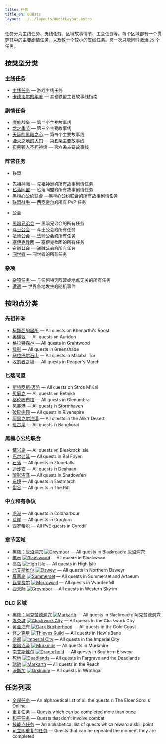```yaml
---
title: 任务
title_en: Quests
layout: ../../layouts/QuestLayout.astro
---
```


任务分为主线任务、支线任务、区域故事情节、工会任务等。每个区域都有一个贯穿其中的主要[剧情任务](/quest/story-quest)，以及数十个较小的[支线任务](/quest/side-quest)。您一次只能同时激活
<code>25</code> 个任务。

## 按类型分类

### 主线任务

- [主线任务](/quest/main-quest) — 游戏主线任务
- [卡德韦尔的年鉴](/quest/cadwell-s-almanac) — 其他联盟主要故事线指南

### 剧情任务

- [魔族战争](/quest/daedric-war) — 第二个主要故事线
- [龙之季节](/quest/season-of-the-dragon) — 第三个主要故事线
- [天际的黑暗之心](/quest/dark-heart-of-skyrim) — 第四个主要故事线
- [湮灭之地的大门](/quest/gates-of-oblivion) — 第五条主要故事线
- [布莱顿人不朽神话](/quest/legacy-of-the-bretons) — 第六条主要故事线

### 阵营任务

- 联盟

* [先祖神洲](/wiki/Online:Aldmeri_Dominion#Quest) — 先祖神洲的所有故事剧情任务
* [匕落同盟](/wiki/Online:Daggerfall_Covenant#Quest) — 匕落同盟的所有故事剧情任务
* [黑檀心公约联合](/wiki/Online:Ebonheart_Pact#Quest) —黑檀心公约联合的所有故事剧情任务
* [联盟战争](/wiki/Online:Alliance_War#Quest) — [西罗帝尔](/location/cyrodiil)的所有 PvP 任务

- 公会

* [黑暗兄弟会](/wiki/Online:Dark_Brotherhood#Quest) — 黑暗兄弟会的所有任务
* [斗士公会](/wiki/Online:Fighters_Guild#Quest) — 斗士公会的所有任务
* [法师公会](/wiki/Online:Mages_Guild#Quest) — 法师公会的所有任务
* [塞伊克教团](/wiki/Online:Psijic_Order#Quest) — 塞伊克教团的所有任务
* [盗贼公会](/wiki/Online:Thieves_Guild#Quest) — 盗贼公会的所有任务
* [闯世者](/wiki/Online:Undaunted#Quest) — 闯世者的所有任务

### 杂项

- [杂项任务](/quest/miscellaneous-quest) — 与任何特定阵营或地点无关的所有任务
- [遭遇](/quest/encounter) — 世界各地发生的随机事件

## 按地点分类

### 先祖神洲

- [柯娜西的居所](/wiki/Online:Khenarthi%27s_Roost#Quests "柯娜西的居所 (Khenarthi's Roost)") — All quests on Khenarthi's
  Roost
- [奥瑞敦](/wiki/Online:Auridon#Quests "奥瑞敦 (Auridon)") — All quests on Auridon
- [格拉特森林](/wiki/Online:Grahtwood#Quests "格拉特森林 (Grahtwood)") — All quests in Grahtwood
- [绿影](/wiki/Online:Greenshade#Quests "绿影 (Greenshade)") — All quests in Greenshade
- [马拉巴尔石山](/wiki/Online:Malabal_Tor#Quests "马拉巴尔石山 (Malabal Tor)") — All quests in Malabal Tor
- [收割者之境](/wiki/Online:Reaper%27s_March#Quests "收割者之境 (Reaper's March)") — All quests in Reaper's March

### 匕落同盟

- [斯特罗斯·迈凯](/wiki/Online:Stros_M%27Kai#Quests "斯特罗斯·迈凯 (Stros M'Kai)") — All quests on Stros M'Kai
- [贝庭克](/wiki/Online:Betnikh#Quests "贝庭克 (Betnikh)") — All quests on Betnikh
- [格伦姆布拉](/wiki/Online:Glenumbra#Quests "格伦姆布拉 (Glenumbra)") — All quests in Glenumbra
- [风暴港](/wiki/Online:Stormhaven#Quests "风暴港 (Stormhaven)") — All quests in Stormhaven
- [破碎尖顶](/wiki/Online:Rivenspire#Quests "破碎尖顶 (Rivenspire)") — All quests in Rivenspire
- [阿里克尔沙漠](/wiki/Online:Alik%27r_Desert#Quests "阿里克尔沙漠 (Alik'r Desert)") — All quests in the Alik'r Desert
- [班古莱](/wiki/Online:Bangkorai#Quests "班古莱 (Bangkorai)") — All quests in Bangkorai

### 黑檀心公约联合

- [荒岩岛](/wiki/Online:Bleakrock_Isle#Quests "荒岩岛 (Bleakrock Isle)") — All quests on Bleakrock Isle
- [巴尔弗延](/wiki/Online:Bal_Foyen#Quests "巴尔弗延 (Bal Foyen)") — All quests in Bal Foyen
- [石落](/wiki/Online:Stonefalls#Quests "石落 (Stonefalls)") — All quests in Stonefalls
- [迪沙安](/wiki/Online:Deshaan#Quests "迪沙安 (Deshaan)") — All quests in Deshaan
- [暗影沼泽](/wiki/Online:Shadowfen#Quests "暗影沼泽 (Shadowfen)") — All quests in Shadowfen
- [东境](/wiki/Online:Eastmarch#Quests "东境 (Eastmarch)") — All quests in Eastmarch
- [裂谷](/wiki/Online:The_Rift#Quests "裂谷 (The Rift)") — All quests in The Rift

### 中立和有争议

- [冷港](/wiki/Online:Coldharbour#Quests "冷港 (Coldharbour)") — All quests in Coldharbour
- [荒崖](/wiki/Online:Craglorn#Quests "荒崖 (Craglorn)") — All quests in Craglorn
- [西罗帝尔](/wiki/Online:Cyrodiil#Quests "西罗帝尔 (Cyrodiil)") — All PvE quests in Cyrodiil

### 章节区域

- [黑降：灰沼洞穴](/wiki/Online:Blackreach:_Greymoor_Caverns#Quests "黑降：灰沼洞穴 (Blackreach: Greymoor Caverns)")
  [![Greymoor](//images.uesp.net/thumb/0/02/ON-icon-alliance-Solitude.png)](/wiki/Online:Greymoor "灰沼 (Greymoor)") —
  All quests in Blackreach: 灰沼洞穴
- [黑木](/wiki/Online:Blackwood#Quests "黑木 (Blackwood)")
  [![Blackwood](//images.uesp.net/thumb/e/ec/ON-icon-Blackwood_02.png)](</wiki/Online:Blackwood_(Chapter)> "黑木 (Blackwood)")
  — All quests in Blackwood
- [高岛](/wiki/Online:High_Isle#Quests "高岛 (High Isle)")
  [![High Isle](//images.uesp.net/thumb/e/e7/ON-icon-Zone_DLC.png)](/location/high-isle "高岛 (High Isle)") — All quests
  in High Isle
- [北艾斯维尔](/wiki/Online:Northern_Elsweyr#Quests "北艾斯维尔 (Northern Elsweyr)")
  [![Elsweyr](//images.uesp.net/thumb/9/98/ON-icon-alliance-Elsweyr.png)](/wiki/Online:Elsweyr "艾斯维尔 (Elsweyr)") —
  All quests in Northern Elsweyr
- [夏暮岛](/wiki/Online:Summerset#Quests "夏暮岛 (Summerset)")
  [![Summerset](//images.uesp.net/thumb/8/8c/ON-icon-alliance-Alinor.png)](</wiki/Online:Summerset_(Chapter)> "夏暮岛 (Summerset)")
  — All quests in Summerset and Artaeum
- [瓦登费尔](/wiki/Online:Vvardenfell#Quests "瓦登费尔 (Vvardenfell)")
  [![Morrowind](//images.uesp.net/thumb/3/3e/ON-icon-alliance-Vivec.png)](/wiki/Online:Morrowind "晨风 (Morrowind)") —
  All quests in Vvardenfell
- [西天际](/wiki/Online:Western_Skyrim#Quests "西天际 (Western Skyrim)")
  [![Greymoor](//images.uesp.net/thumb/0/02/ON-icon-alliance-Solitude.png)](/wiki/Online:Greymoor "灰沼 (Greymoor)") —
  All quests in Western Skyrim

### DLC 区域

- [黑降：阿克赞德洞穴](/wiki/Online:Blackreach:_Arkthzand_Cavern#Quests "黑降：阿克赞德洞穴 (Blackreach: Arkthzand Cavern)")
  [![Markarth](//images.uesp.net/thumb/d/d3/ON-icon-Markarth_02.png)](</wiki/Online:Markarth_(DLC)> "马卡斯城 (Markarth)")
  — All quests in Blackreach: 阿克赞德洞穴
- [发条城](/wiki/Online:Clockwork_City#Quests "发条城 (Clockwork City)")
  [![Clockwork City](//images.uesp.net/thumb/8/8a/ON-icon-Sotha_Sil.png)](</wiki/Online:Clockwork_City_(DLC)> "发条城 (Clockwork City)")
  — All quests in the Clockwork City
- [黄金海岸](/wiki/Online:Gold_Coast#Quests "黄金海岸 (Gold Coast)")
  [![Dark Brotherhood](//images.uesp.net/thumb/f/f2/ON-mapicon-Dark_Brotherhood.png)](</wiki/Online:Dark_Brotherhood_(DLC)> "黑暗兄弟会 (Dark Brotherhood)")
  — All quests in the Gold Coast
- [修之克星](/wiki/Online:Hew%27s_Bane#Quests "修之克星 (Hew's Bane)")
  [![Thieves Guild](//images.uesp.net/thumb/5/52/ON-icon-ThievesGuild.png)](</wiki/Online:Thieves_Guild_(DLC)> "盗贼公会 (Thieves Guild)")
  — All quests in Hew's Bane
- [帝都](/wiki/Online:Imperial_City#Quests "帝都 (Imperial City)")
  [![Imperial City](//images.uesp.net/thumb/4/45/ON-mapicon-ImperialCity.png)](</wiki/Online:Imperial_City_(DLC)> "帝都 (Imperial City)")
  — All quests in the Imperial City
- [幽暗沼泽](/wiki/Online:Murkmire#Quests "幽暗沼泽 (Murkmire)")
  [![Murkmire](//images.uesp.net/thumb/b/b7/ON-icon-Murkmire_02.png)](</wiki/Online:Murkmire_(DLC)> "幽暗沼泽 (Murkmire)")
  — All quests in Murkmire
- [南艾斯维尔](/wiki/Online:Southern_Elsweyr#Quests "南艾斯维尔 (Southern Elsweyr)")
  [![Dragonhold](//images.uesp.net/thumb/8/83/ON-icon-Dragonhold_02.png)](/wiki/Online:Dragonhold "龙之要塞 (Dragonhold)")
  — All quests in Southern Elsweyr
- [死地](/wiki/Online:The_Deadlands#Quests "死地 (The Deadlands)")
  [![Deadlands](//images.uesp.net/thumb/e/e7/ON-icon-Zone_DLC.png)](/wiki/Online:Deadlands "死地 (Deadlands)") — All
  quests in Fargrave and the Deadlands
- [瑞驰](/wiki/Online:The_Reach#Quests "瑞驰 (The Reach)")
  [![Markarth](//images.uesp.net/thumb/d/d3/ON-icon-Markarth_02.png)](</wiki/Online:Markarth_(DLC)> "马卡斯城 (Markarth)")
  — All quests in the Reach
- [沃斯加](/wiki/Online:Wrothgar#Quests "沃斯加 (Wrothgar)")
  [![Orsinium](//images.uesp.net/thumb/c/c4/ON-icon-Wrothgar.png)](</wiki/Online:Orsinium_(DLC)> "奥辛纽姆 (Orsinium)") —
  All quests in Wrothgar

## 任务列表

- [全部任务](/wiki/Category:Online-Quests "Category: Online-Quests") — An alphabetical list of all the quests in The
  Elder Scrolls Online
- [重复任务](/quest/repeatable-quests "Repeatable任务 (Repeatable Quests)") — Quests which can be completed more than
  once
- [和平任务](/quest/pacifist-quests "Pacifist任务 (Pacifist Quests)") — Quests that don't involve combat
- [技能点任务](/wiki/Category:Online-Quests_with_Skill_Points "Category: Online-Quests with Skill Points") — An
  alphabetical list of quests which reward a skill point
- [可立即重复的任务](/wiki/Online:Immediately_Repeatable_Quests "ImmediatelyRepeatable任务 (Immediately Repeatable Quests)")
  — Quests that can be repeated the moment they are completed
